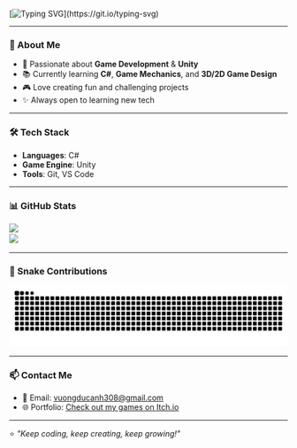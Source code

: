 [![Typing SVG](https://readme-typing-svg.demolab.com?font=Fira+Code&pause=1000&color=00F700&width=435&lines=%F0%9F%91%8B+Hi%2C+I'm+Togahmechua%F0%9F%A4%AF%F0%9F%91%88%F0%9F%A4%A1;Welcome+to+my+GitHub+profile!)](https://git.io/typing-svg)

---

### 🌟 About Me  
- 🎯 Passionate about **Game Development** & **Unity**  
- 📚 Currently learning **C#**, **Game Mechanics**, and **3D/2D Game Design**  
- 🎮 Love creating fun and challenging projects  
- ✨ Always open to learning new tech  

---

### 🛠 Tech Stack
- **Languages**: C#
- **Game Engine**: Unity  
- **Tools**: Git, VS Code

---

### 📊 GitHub Stats  
![](https://github-readme-stats.vercel.app/api?username=Togahmechua&show_icons=true&theme=tokyonight)  
![](https://github-readme-stats.vercel.app/api/top-langs/?username=Togahmechua&layout=compact&theme=tokyonight)

---

### 🐍 Snake Contributions
![Snake animation](https://github.com/Togahmechua/Togahmechua/blob/output/github-contribution-grid-snake-dark.svg)

---

### 📫 Contact Me  
- 💌 Email: vuongducanh308@gmail.com 
- 🌐 Portfolio: [Check out my games on Itch.io](https://togahmechua.itch.io/)
  
---

⭐️ _"Keep coding, keep creating, keep growing!"_

